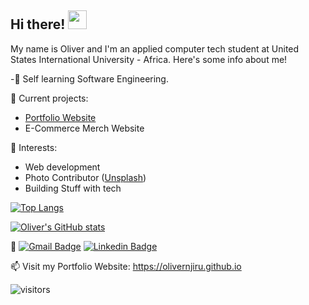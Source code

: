 ## Hi there! <img src="https://raw.githubusercontent.com/MartinHeinz/MartinHeinz/master/wave.gif" width="30px">
My name is Oliver and I'm an applied computer tech student at United States International University - Africa. Here's some info about me!

-🌱 Self learning Software Engineering.

🔭 Current projects:

<ul>
  <li><a href="https://olivernjiru.github.io">Portfolio Website</a></li>
  <li>E-Commerce Merch Website</li>
</ul>

🌱 Interests:

<ul>
  <li>Web development</li>
  <li>Photo Contributor (<a href="https://unsplash.com/@olivernjiru">Unsplash</a>)</li>
  <li>Building Stuff with tech</li>
 </ul>
 
 [![Top Langs](https://github-readme-stats.vercel.app/api/top-langs/?username=olivernjiru&theme=radical&show_icons=true)](https://github.com/anuraghazra/github-readme-stats)
 
 [![Oliver's GitHub stats](https://github-readme-stats.vercel.app/api?username=olivernjiru&theme=radical&show_icons=true)](https://github.com/anuraghazra/github-readme-stats)
 
 <!-- <a href="https://github.com/olivernjiru">
  <img align="center" src="https://github-readme-stats.vercel.app/api/wakatime?username=olivernjiru&theme=radical&v=2" />
</a><br/><br/> -->

💬 [![Gmail Badge](https://img.shields.io/badge/-olivernjiru@gmail.com-d14836?style=flat-square&logo=Gmail&logoColor=white&link=mailto:olivernjiru@gmail.com)](mailto:olivernjiru@gmail.com)
   [![Linkedin Badge](https://img.shields.io/badge/-olivernjiru-blue?style=flat-square&logo=Linkedin&logoColor=white&link=https://www.linkedin.com/in/olivernjiru/)](https://www.linkedin.com/in/olivernjiru/)

📫 Visit my Portfolio Website: https://olivernjiru.github.io

![visitors](https://visitor-badge.glitch.me/badge?page_id=olivernjiru)

<!--
**olivernjiru/olivernjiru** is a ✨ _special_ ✨ repository because its `README.md` (this file) appears on your GitHub profile.

Here are some ideas to get you started:

- 🔭 I’m currently working on building my Web Apps Development knowledge
- 🌱 I’m currently learning Machine Learning
- 👯 I’m looking to collaborate on ...
- 🤔 I’m looking for help with Web App Development
- 💬 Ask me about ...
- 📫 How to reach me: ...
- 😄 Pronouns: ...
- ⚡ Fun fact: ...
-->
